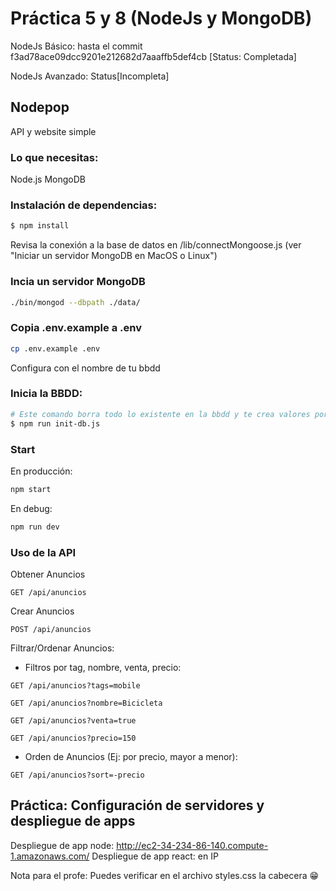 # Práctica 5 y 8 (NodeJs y MongoDB)

NodeJs Básico: hasta el commit f3ad78ace09dcc9201e212682d7aaaffb5def4cb [Status: Completada]

NodeJs Avanzado:
Status[Incompleta]

## Nodepop

API y website simple

### Lo que necesitas:

Node.js
MongoDB

### Instalación de dependencias:

```sh
$ npm install
```

Revisa la conexión a la base de datos en /lib/connectMongoose.js (ver "Iniciar un servidor MongoDB en MacOS o Linux")

### Incia un servidor MongoDB

```sh
./bin/mongod --dbpath ./data/
```

### Copia .env.example a .env

```sh
cp .env.example .env
```

Configura con el nombre de tu bbdd

### Inicia la BBDD:

```sh
# Este comando borra todo lo existente en la bbdd y te crea valores por defecto
$ npm run init-db.js
```

### Start

En producción:

```sh
npm start
```

En debug:

```sh
npm run dev
```

### Uso de la API

Obtener Anuncios

`GET /api/anuncios`

Crear Anuncios

`POST /api/anuncios`

Filtrar/Ordenar Anuncios:

-   Filtros por tag, nombre, venta, precio:

`GET /api/anuncios?tags=mobile`

`GET /api/anuncios?nombre=Bicicleta`

`GET /api/anuncios?venta=true`

`GET /api/anuncios?precio=150`

-   Orden de Anuncios (Ej: por precio, mayor a menor):

`GET /api/anuncios?sort=-precio`

## Práctica: Configuración de servidores y despliegue de apps

Despliegue de app node: http://ec2-34-234-86-140.compute-1.amazonaws.com/ 
Despliegue de app react: en IP

Nota para el profe: Puedes verificar en el archivo styles.css la cabecera 😁
